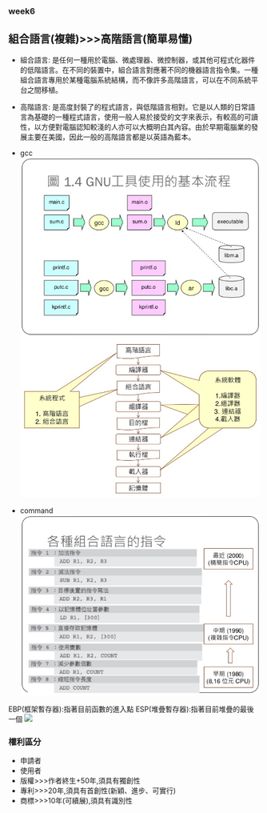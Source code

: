 ### week6
## 組合語言(複雜)>>>高階語言(簡單易懂)

* 組合語言: 
是任何一種用於電腦、微處理器、微控制器，或其他可程式化器件的低階語言。在不同的裝置中，組合語言對應著不同的機器語言指令集。一種組合語言專用於某種電腦系統結構，而不像許多高階語言，可以在不同系統平台之間移植。

* 高階語言: 
是高度封裝了的程式語言，與低階語言相對。它是以人類的日常語言為基礎的一種程式語言，使用一般人易於接受的文字來表示，有較高的可讀性，以方便對電腦認知較淺的人亦可以大概明白其內容。由於早期電腦業的發展主要在美國，因此一般的高階語言都是以英語為藍本。

* gcc
![](https://github.com/hung890202/sp109b/blob/main/note/picture/gcc.jpg)
![](https://github.com/hung890202/sp109b/blob/main/note/picture/程式流程圖.jpg)
* command
![](https://github.com/hung890202/sp109b/blob/main/note/picture/command.jpg)

EBP(框架暫存器):指著目前函數的進入點
ESP(堆疊暫存器):指著目前堆疊的最後一個
![](chttps://github.com/hung890202/sp109b/blob/main/note/picture/ebp.png)

### 權利區分
* 申請者
* 使用者
* 版權>>>作者終生+50年,須具有獨創性
* 專利>>>20年,須具有首創性(新穎、進步、可實行)
* 商標>>>10年(可續展),須具有識別性
